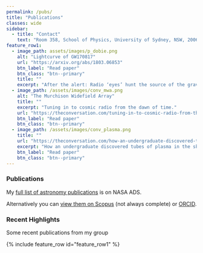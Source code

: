 ```yaml
---
permalink: /pubs/
title: "Publications"
classes: wide
sidebar:
  - title: "Contact"
    text: "Room 358, School of Physics, University of Sydney, NSW, 2006"
feature_row1:
  - image_path: assets/images/p_dobie.png
    alt: "Lightcurve of GW170817"
    url: "https://arxiv.org/abs/1803.06853"
    btn_label: "Read paper"
    btn_class: "btn--primary"
    title: ""
    excerpt: "After the alert: Radio ‘eyes’ hunt the source of the gravitational waves"
  - image_path: /assets/images/conv_mwa.png
    alt: "The Murchison Widefield Array"
    title: ""
    excerpt: "Tuning in to cosmic radio from the dawn of time."
    url: "https://theconversation.com/tuning-in-to-cosmic-radio-from-the-dawn-of-time-51584"
    btn_label: "Read paper"
    btn_class: "btn--primary"
  - image_path: /assets/images/conv_plasma.png
    title: ""
    url: "https://theconversation.com/how-an-undergraduate-discovered-tubes-of-plasma-in-the-sky-42810"
    excerpt: "How an undergraduate discovered tubes of plasma in the sky."
    btn_label: "Read paper"
    btn_class: "btn--primary"
---
```


### Publications
My [full list of astronomy publications](http://adsabs.harvard.edu/cgi-bin/nph-abs_connect?library&libname=taramurphy_ref&libid=45abd57644) is on NASA ADS.

Alternatively you can [view them on Scopus](https://www.scopus.com/authid/detail.uri?authorId=14527576400) (not always complete) or [ORCID](https://orcid.org/0000-0002-2686-438X).


### Recent Highlights
Some recent publications from my group

{% include feature_row id="feature_row1" %}



